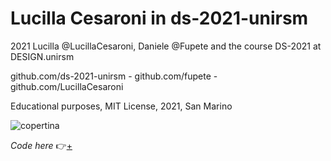 # Lucilla Cesaroni in ds-2021-unirsm

2021 Lucilla @LucillaCesaroni, Daniele @Fupete and the course DS-2021 at DESIGN.unirsm

github.com/ds-2021-unirsm - github.com/fupete - github.com/LucillaCesaroni 

Educational purposes, MIT License, 2021, San Marino

![copertina](https://user-images.githubusercontent.com/76476647/120554001-80328680-c3f9-11eb-8973-b48efda44e2a.jpg)

_Code here_ 👉[+](https://editor.p5js.org/Lucilla/full/1gRxU0YXt)
